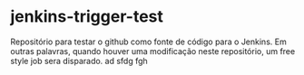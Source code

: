 # jenkins-trigger-test
Repositório para testar o github como fonte de código para o Jenkins. Em outras palavras, quando houver uma modificação neste repositório, um free style job sera disparado.
ad
sfdg
fgh
